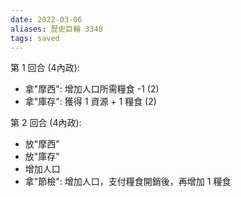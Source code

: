 ```yaml
---
date: 2022-03-06
aliases: 歷史巨輪 3348
tags: saved
---
```



第 1 回合 (4內政):
- 拿"摩西": 增加人口所需糧食 -1 (2)
- 拿"庫存": 獲得 1 資源 + 1 糧食 (2)

第 2 回合 (4內政):
- 放"摩西"
- 放"庫存"
- 增加人口
- 拿"節檢": 增加人口，支付糧食開銷後，再增加 1 糧食